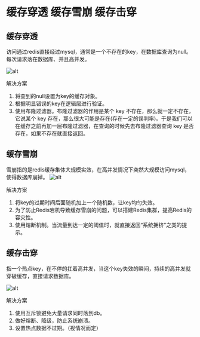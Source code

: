 # 缓存穿透 缓存雪崩 缓存击穿
## 缓存穿透
 访问通过redis直接经过mysql，通常是一个不存在的key，在数据库查询为null。每次请求落在数据库、并且高并发。

 ![alt](https://gitee.com/afeiei/img-hosting/raw/master/Redis/008.png)

  解决方案 
  1. 将查到的null设置为key的缓存对象。
  2. 根据明显错误的key在逻辑层进行验证。
  3. 使用布隆过滤器。布隆过滤器的作用是某个 key 不存在，那么就一定不存在，它说某个 key 存在，那么很大可能是存在(存在一定的误判率)。于是我们可以在缓存之前再加一层布隆过滤器，在查询的时候先去布隆过滤器查询 key 是否存在，如果不存在就直接返回。

## 缓存雪崩
 雪崩指的是redis缓存集体大规模实效，在高并发情况下突然大规模访问mysql，使得数据库崩掉。
 ![alt](https://gitee.com/afeiei/img-hosting/raw/master/Redis/009.png)

  解决方案
  1. 将key的过期时间后面随机加上一个随机数，让key均匀失效。
  2. 为了防止Redis宕机导致缓存雪崩的问题，可以搭建Redis集群，提高Redis的容灾性。
  3. 使用熔断机制。当流量到达一定的阈值时，就直接返回“系统拥挤”之类的提示。

## 缓存击穿
 指一个热点key，在不停的扛着高并发，当这个key失效的瞬间，持续的高并发就穿破缓存，直接请求数据库。

![alt](https://gitee.com/afeiei/img-hosting/raw/master/Redis/010.png)

解决方案
1. 使用互斥锁避免大量请求同时落到db。
2. 做好熔断、降级，防止系统崩溃。
3. 设置热点数据不过期。（视情况而定）
